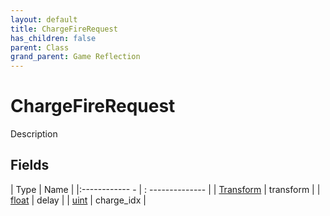 ```yaml
---
layout: default
title: ChargeFireRequest
has_children: false
parent: Class
grand_parent: Game Reflection
---
```

# ChargeFireRequest
Description 

## Fields
| Type | Name |
|:------------ - | : -------------- |
| [Transform](game-reflection/classes/transform.md) | transform |
| [float](game-reflection/components/float.md) | delay |
| [uint](game-reflection/components/uint.md) | charge_idx |
